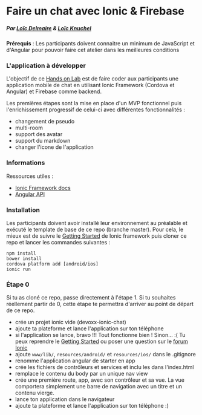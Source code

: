 # Faire un chat avec Ionic & Firebase
##### Par [Loïc Delmaire](https://twitter.com/loicdelmaire) & [Loïc Knuchel](http://loic.knuchel.org/)

**Prérequis** : Les participants doivent connaitre un minimum de JavaScript et d'Angular pour pouvoir faire cet atelier dans les meilleures conditions

### L'application à développer

L'objectif de ce [Hands on Lab](http://cfp.devoxx.fr/2015/talk/JDN-0259/3h_pour_creer_votre_application_mobile_de_chat) est de faire coder aux participants une application mobile de chat en utilisant Ionic Framework (Cordova et Angular) et Firebase comme backend.

Les premières étapes sont la mise en place d'un MVP fonctionnel puis l'enrichissement progressif de celui-ci avec différentes fonctionnalités :

- changement de pseudo
- multi-room
- support des avatar
- support du markdown
- changer l'icone de l'application

### Informations

Ressources utiles :

- [Ionic Framework docs](http://ionicframework.com/docs/)
- [Angular API](https://docs.angularjs.org/api)

### Installation

Les participants doivent avoir installé leur environnement au préalable et exécuté le template de base de ce repo (branche master). Pour cela, le mieux est de suivre le [Getting Started](http://ionicframework.com/getting-started/) de Ionic framework puis cloner ce repo et lancer les commandes suivantes :

```
npm install
bower install
cordova platform add [android/ios]
ionic run
```

### Étape 0

Si tu as cloné ce repo, passe directement à l'étape 1. Si tu souhaites réellement partir de 0, cette étape te permettra d'arriver au point de départ de ce repo.

- crée un projet ionic vide (devoxx-ionic-chat)
- ajoute ta plateforme et lance l'application sur ton téléphone
- si l'application se lance, bravo !!! Tout fonctionne bien ! Sinon... :( Tu peux reprendre le [Getting Started](http://ionicframework.com/getting-started/) ou poser une question sur le [forum Ionic](http://forum.ionicframework.com/)
- ajoute `www/lib/`, `resources/android/` et `resources/ios/` dans le .gitignore
- renomme l'application angular de starter en app
- crée les fichiers de contrôleurs et services et inclu les dans l'index.html
- remplace le contenu du body par un unique nav view
- crée une première route, app, avec son contrôleur et sa vue. La vue comportera simplement une barre de navigation avec un titre et un contenu vierge.
- lance ton application dans le navigateur
- ajoute ta plateforme et lance l'application sur ton téléphone :)
